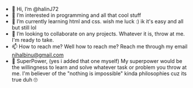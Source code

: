 - 👋 Hi, I’m @halinJ72
- 👀 I’m interested in programming and all that cool stuff
- 🌱 I’m currently learning html and css. wish me luck :) ik it's easy and all but still lol
- 💞️ I’m looking to collaborate on any projects. Whatever it is, throw at me. I'm ready to take.
- 📫 How to reach me? Well how to reach me? Reach me through my email nihalbinu@gmail.com
- 🦸 SuperPower, (yes i added that one myself) My superpower would be the willingness to learn and solve whatever task or problem you throw at me. I'm believer of the "nothing is impossible" kinda philosophies cuz its true duh 🙄
<!---
halinJ72/halinJ72 is a ✨ special ✨ repository because its `README.md` (this file) appears on your GitHub profile.
You can click the Preview link to take a look at your changes.
--->
